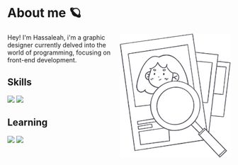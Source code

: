 # About me 🪐
<div>
  <img src="bonbon-line-summary.png" alt="Descripción de la imagen" align="right" width="250">
  <p align="left">Hey! I'm Hassaleah, i'm a graphic designer currently delved into the world of programming, focusing on front-end development.</p>
</div>


## Skills
 <div align="left">
    <img src="https://img.shields.io/badge/HTML5-abf5ff?logo=html5&logoColor=202020&style=for-the-badge"/>
    <img src="https://img.shields.io/badge/CSS-9275e2?logo=css3&logoColor=FFFFFF&style=for-the-badge"/>
</div>

## Learning
 <div align="left">
    <img src="https://img.shields.io/badge/JavaScript-202020?logo=javascript&logoColor=FFFFFF&style=for-the-badge"/>
    <img src="https://img.shields.io/badge/react-202020?logo=react&logoColor=FFFFFF&style=for-the-badge"/>
</div>
